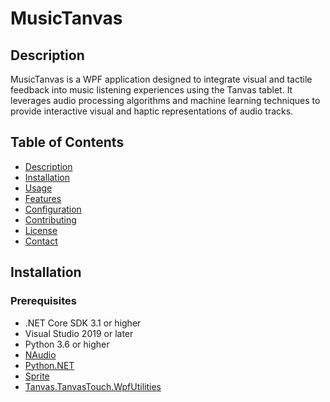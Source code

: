 # MusicTanvas
## Description
MusicTanvas is a WPF application designed to integrate visual and tactile feedback into music listening experiences using the Tanvas tablet. It leverages audio processing algorithms and machine learning techniques to provide interactive visual and haptic representations of audio tracks.

## Table of Contents
- [Description](#description)
- [Installation](#installation)
- [Usage](#usage)
- [Features](#features)
- [Configuration](#configuration)
- [Contributing](#contributing)
- [License](#license)
- [Contact](#contact)

## Installation
### Prerequisites
- .NET Core SDK 3.1 or higher
- Visual Studio 2019 or later
- Python 3.6 or higher
- [NAudio](https://github.com/naudio/NAudio)
- [Python.NET](https://pythonnet.github.io/)
- [Sprite](https://www.nuget.org/packages/Sprite/)
- [Tanvas.TanvasTouch.WpfUtilities](https://www.tanvas.com/)
